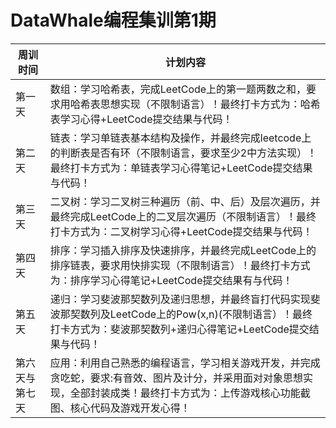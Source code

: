# DataWhale编程集训第1期

| 周训时间 | 计划内容 |
| ---- | ---- |
| 第一天 |数组：学习哈希表，完成LeetCode上的第一题两数之和，要求用哈希表思想实现（不限制语言）！最终打卡方式为：哈希表学习心得+LeetCode提交结果与代码！ |
| 第二天 |链表：学习单链表基本结构及操作，并最终完成leetcode上的判断表是否有环（不限制语言，要求至少2中方法实现）！最终打卡方式为：单链表学习心得笔记+LeetCode提交结果与代码！
| 第三天 |二叉树：学习二叉树三种遍历（前、中、后）及层次遍历，并最终完成LeetCode上的二叉层次遍历（不限制语言）！最终打卡方式为：二叉树学习心得+LeetCode提交结果与代码！
| 第四天 |排序：学习插入排序及快速排序，并最终完成LeetCode上的排序链表，要求用快排实现（不限制语言）！最终打卡方式为：排序学习心得笔记+LeetCode提交结果有与代码！
| 第五天 |递归：学习斐波那契数列及递归思想，并最终盲打代码实现斐波那契数列及LeetCode上的Pow(x,n)(不限制语言）！最终打卡方式为：斐波那契数列+递归心得笔记+LeetCode提交结果与代码！
| 第六天与第七天 |应用：利用自己熟悉的编程语言，学习相关游戏开发，并完成贪吃蛇，要求:有音效、图片及计分，并采用面对对象思想实现，全部封装成类！最终打卡方式为：上传游戏核心功能截图、核心代码及游戏开发心得！

